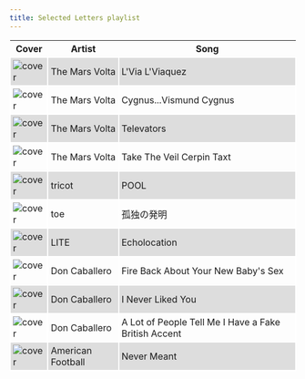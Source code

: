 ```yaml
---
title: Selected Letters playlist
---
```


<style>
thead th {
    text-align: center;
}
tbody td {
    text-justify: none;
    vertical-align: middle;
    padding: 0.25rem;
    border: 2px solid white;
}
tbody td img {
    max-width: 100px;
    display: block;
    margin: 0;
}
tbody tr:nth-of-type(odd) td {
    background-color: #ddd;
}
</style>

Cover | Artist | Song
---|---|---
![cover](https://i.scdn.co/image/ab67616d0000b273a6fb6a5868d334326c641fa4) | The Mars Volta | L'Via L'Viaquez
![cover](https://i.scdn.co/image/ab67616d0000b273a6fb6a5868d334326c641fa4) | The Mars Volta | Cygnus...Vismund Cygnus
![cover](https://i.scdn.co/image/ab67616d0000b273f32a4535c09f7cae822bd695) | The Mars Volta | Televators
![cover](https://i.scdn.co/image/ab67616d0000b273f32a4535c09f7cae822bd695) | The Mars Volta | Take The Veil Cerpin Taxt
![cover](https://i.scdn.co/image/ab67616d0000b273061e6592466a9234af85ef0b) | tricot | POOL
![cover](https://i.scdn.co/image/ab67616d0000b273b5a7cac5f838dcd77512037d) | toe | 孤独の発明
![cover](https://i.scdn.co/image/ab67616d0000b27366113b634a04031ebee1bc6f) | LITE | Echolocation
![cover](https://i.scdn.co/image/ab67616d0000b273f9b4e9505b68872ac7f70d38) | Don Caballero | Fire Back About Your New Baby's Sex
![cover](https://i.scdn.co/image/ab67616d0000b273f9b4e9505b68872ac7f70d38) | Don Caballero | I Never Liked You
![cover](https://i.scdn.co/image/ab67616d0000b273f9b4e9505b68872ac7f70d38) | Don Caballero | A Lot of People Tell Me I Have a Fake British Accent
![cover](https://i.scdn.co/image/ab67616d0000b273f31264e3b571ac4a89d98ae6) | American Football | Never Meant
